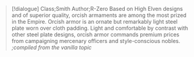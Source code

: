 >[!dialogue] Class;Smith Author;R-Zero
>Based on High Elven designs and of superior quality, orcish armaments are among the most prized in the Empire. Orcish armor is an ornate but remarkably light steel plate worn over cloth padding. Light and comfortable by contrast with other steel plate designs, orcish armor commands premium prices from campaigning mercenary officers and style-conscious nobles.
>*;compiled from the vanilla topic*